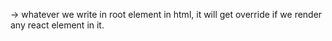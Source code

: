 -> whatever we write in root element in html, it will get override if we render any react element in it.